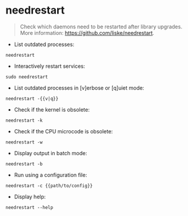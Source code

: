 # needrestart

> Check which daemons need to be restarted after library upgrades.
> More information: <https://github.com/liske/needrestart>.

- List outdated processes:

`needrestart`

- Interactively restart services:

`sudo needrestart`

- List outdated processes in [v]erbose or [q]uiet mode:

`needrestart -{{v|q}}`

- Check if the kernel is obsolete:

`needrestart -k`

- Check if the CPU microcode is obsolete:

`needrestart -w`

- Display output in batch mode:

`needrestart -b`

- Run using a configuration file:

`needrestart -c {{path/to/config}}`

- Display help:

`needrestart --help`
